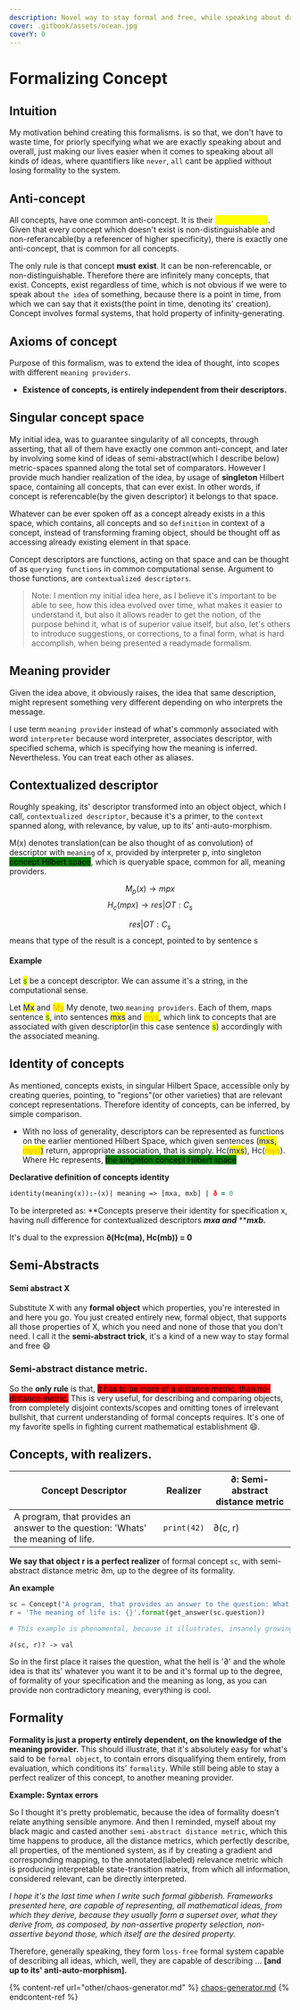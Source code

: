 ```yaml
---
description: Novel way to stay formal and free, while speaking about daily life
cover: .gitbook/assets/ocean.jpg
coverY: 0
---
```


# Formalizing Concept

## Intuition

My motivation behind creating this formalisms. is so that, we don't have to waste time, for priorly specifying what we are exactly speaking about and overall, just making our lives easier when it comes to speaking about all kinds of ideas, where quantifiers like `never`, `all` cant be applied without losing formality to the system.

## Anti-concept

All concepts, have one common anti-concept. It is their <mark style="color:yellow;">non-existance</mark>. Given that every concept which doesn't exist is non-distinguishable and non-referancable(by a referencer of  higher specificity), there is exactly one anti-concept, that is common for all concepts.

The only rule is that concept **must** **exist**. It can be non-referencable, or non-distinguishable. Therefore there are infinitely many concepts, that exist. Concepts, exist regardless of time, which is not obvious if we were to speak about `the idea` of something, because there is a point in time, from which we can say that it exists(the point in time, denoting its' creation). Concept involves formal systems, that hold property of infinity-generating.

## Axioms of concept

Purpose of this formalism, was to extend the idea of thought, into scopes with different `meaning providers`.

* **Existence of concepts, is entirely independent from their descriptors.**

## Singular concept space

My initial idea, was to guarantee singularity of all concepts, through asserting, that all of them have exactly one common anti-concept, and later by involving some kind of ideas of semi-abstract(which I describe below) metric-spaces spanned along the total set of comparators. However I  provide much handier realization of the idea, by usage of **singleton** Hilbert space, containing all concepts, that can ever exist. In other words, if concept is referencable(by the given descriptor) it belongs to that space.

Whatever can be ever spoken off as a concept already exists in a this space, which contains, all concepts and so `definition` in context of a concept, instead of transforming framing object, should be thought off as accessing already existing element in that space.

Concept descriptors are functions, acting on that space and can be thought of as `querying functions` in common computational sense. Argument to those functions, are `contextualized descriptors`.&#x20;

> Note: I mention my initial idea here, as I believe it's important to be able to see, how this idea evolved over time, what makes it easier to understand it, but also it allows reader to get the notion, of the purpose behind it, what is of superior value itself, but also, let's others to introduce suggestions, or corrections, to a final form, what is hard accomplish, when being presented a readymade formalism.

## Meaning provider

Given the idea above, it obviously raises, the idea that same description, might represent something very different depending on who interprets the message.

I use term `meaning provider` instead of what's commonly associated with word `interpreter` because word interpreter, associates descriptor, with specified schema, which is specifying how the meaning is inferred. Nevertheless. You can treat each other as aliases.

## **Contextualized descriptor**

Roughly speaking, its' descriptor transformed into an object object, which I call, `contextualized descriptor`, because it's a primer, to the `context` spanned along, with relevance, by value, up to its' anti-auto-morphism.

M(x) denotes translation(can be also thought of as convolution) of descriptor with `meaning` of x, provided by interpreter p, into singleton <mark style="background-color:green;">concept Hilbert space</mark>, which is queryable space, common for all, meaning providers.

$$M_p(x) \rightarrow mpx$$ $$H_c(mpx) \rightarrow res | OT:C_s$$

$$res | OT:C_s$$ means that type of the result is a concept, pointed to by sentence s

#### Example

Let <mark style="color:green;">s</mark> be a concept descriptor. We can assume it's a string, in the computational sense.&#x20;

Let <mark style="color:blue;">Mx</mark> and <mark style="color:orange;">My</mark> My denote, two `meaning providers`. Each of them, maps sentence <mark style="color:green;">s</mark>, into sentences <mark style="color:blue;">mxs</mark> and <mark style="color:orange;">mys</mark>, which link to concepts that are associated with given descriptor(in this case sentence <mark style="color:green;">s</mark>) accordingly with the associated meaning.

## Identity of concepts

As mentioned, concepts exists, in singular Hilbert Space, accessible only by creating queries, pointing, to "regions"(or other varieties) that are relevant concept representations. Therefore identity of concepts, can be inferred, by simple comparison.

* With no loss of generality, descriptors can be represented as functions on the earlier mentioned Hilbert Space, which given sentences (<mark style="color:blue;">mxs,</mark> <mark style="color:orange;">mys)</mark><mark style="color:blue;">)</mark> return, appropriate association, that is simply. Hc(<mark style="color:blue;">mxs</mark>), Hc(<mark style="color:orange;">mys</mark>). Where Hc represents, <mark style="background-color:green;">the singleton concept Hilbert space</mark>

**Declarative definition of concepts identity**

```prolog
identity(meaning(x)):-(x)| meaning => [mxa, mxb] | ð = 0
```

To be interpreted as: **Concepts preserve their identity for specification x, having null difference for contextualized descriptors **_**mxa  and**_**  **_**mxb.**_

It's dual to the expression **ð(Hc(ma), Hc(mb)) = 0**

## Semi-Abstracts&#x20;

#### Semi abstract X

Substitute X with any **formal object** which properties, you're interested in and here you go. You just created entirely new, formal object, that supports all those properties of X, which you need and none of those that you don't need. I call it the **semi-abstract trick**, it's a kind of a new way to stay formal and free :smile:

### Semi-abstract distance metric.

So the **only rule** is that, <mark style="background-color:red;">it has to be more of a distance metric, than no-distance metric.</mark> This is very useful, for describing and comparing objects, from completely disjoint contexts/scopes and omitting tones of irrelevant bullshit, that current understanding of formal concepts requires. It's one of my favorite spells in fighting current mathematical establishment :smile:.

## Concepts, with realizers.

| Concept Descriptor                                                               | Realizer    | ∂: Semi-abstract distance metric |
| -------------------------------------------------------------------------------- | ----------- | -------------------------------- |
| A program, that provides an answer to the question: 'Whats' the meaning of life. | `print(42)` | ∂(c, r)                          |

**We say that object r is a perfect realizer** of formal concept `sc`, with semi-abstract distance metric ∂m, up to the degree of its formality.

**An example**

```python
sc = Concept("A program, that provides an answer to the question: What's meaning of life?")
r = 'The meaning of life is: {}'.format(get_answer(sc.question))

# This example is phenomental, because it illustrates, insanely growing, complexity, when trying to clearly define all the relevant ideas
```

`∂(sc, r)? -> val`

So in the first place it raises the question, what the hell is '∂' and the whole idea is that its' whatever you want it to be and it's formal up to the degree, of formality of your specification and the meaning as long, as you can provide non contradictory meaning, everything is cool.

## Formality

**Formality is just a property entirely dependent, on the knowledge of the meaning provider.** This should illustrate, that it's absolutely easy for what's said to be `formal object`, to contain errors disqualifying them entirely, from evaluation, which conditions its' `formality`. While still being able to stay a perfect realizer of this concept, to another meaning provider.

**Example: Syntax errors**

So I thought it's pretty problematic, because the idea of formality doesn't relate anything sensible anymore. And then I reminded, myself about my black magic and casted another `semi-abstract distance metric`, which this time happens to produce, all the distance metrics, which perfectly describe, all properties, of the mentioned system, as if by creating a gradient and corresponding mapping, to the annotated(labeled) relevance metric which is producing interpretable state-transition matrix, from which all information, considered relevant, can be directly interpreted.

_I hope it's the last time when I write such formal gibberish. Frameworks presented here, are capable of representing, all mathematical ideas, from which they derive, because they usually form a superset over, what they derive from, as composed, by non-assertive property selection, non-assertive beyond those, which itself are the desired property._

Therefore, generally speaking, they form `loss-free` formal system capable of describing all ideas, which, well, they are capable of describing ... **\[and up to its' anti-auto-morphism].**

{% content-ref url="other/chaos-generator.md" %}
[chaos-generator.md](other/chaos-generator.md)
{% endcontent-ref %}
